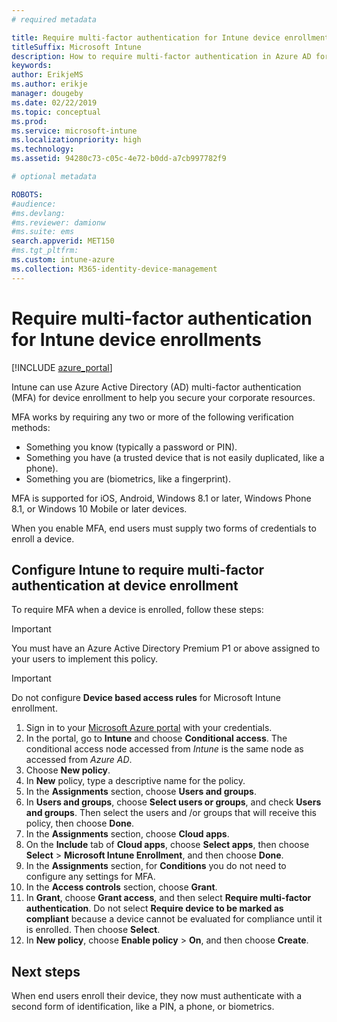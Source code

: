 ```yaml
---
# required metadata

title: Require multi-factor authentication for Intune device enrollment
titleSuffix: Microsoft Intune
description: How to require multi-factor authentication in Azure AD for Intune device enrollment.
keywords:
author: ErikjeMS
ms.author: erikje
manager: dougeby
ms.date: 02/22/2019
ms.topic: conceptual
ms.prod:
ms.service: microsoft-intune
ms.localizationpriority: high
ms.technology:
ms.assetid: 94280c73-c05c-4e72-b0dd-a7cb997782f9

# optional metadata

ROBOTS:
#audience:
#ms.devlang:
#ms.reviewer: damionw
#ms.suite: ems
search.appverid: MET150
#ms.tgt_pltfrm:
ms.custom: intune-azure
ms.collection: M365-identity-device-management
---
```


# Require multi-factor authentication for Intune device enrollments

[!INCLUDE [azure_portal](./includes/azure_portal.md)]

Intune can use Azure Active Directory (AD) multi-factor authentication (MFA) for device enrollment to help you secure your corporate resources.

MFA works by requiring any two or more of the following verification methods:

- Something you know (typically a password or PIN).
- Something you have (a trusted device that is not easily duplicated, like a phone).
- Something you are (biometrics, like a fingerprint).

MFA is supported for iOS, Android, Windows 8.1 or later, Windows Phone 8.1, or Windows 10 Mobile or later devices.

When you enable MFA, end users must supply two forms of credentials to enroll a device.

## Configure Intune to require multi-factor authentication at device enrollment

To require MFA when a device is enrolled, follow these steps:

>[!Important]
>You must have an Azure Active Directory Premium P1 or above assigned to your users to implement this policy.

>[!Important]
>Do not configure **Device based access rules** for Microsoft Intune enrollment.

1. Sign in to your [Microsoft Azure portal](https://portal.azure.com) with your credentials.
2. In the portal, go to **Intune** and choose **Conditional access**. The conditional access node accessed from *Intune* is the same node as accessed from *Azure AD*.
4. Choose **New policy**.
5. In **New** policy, type a descriptive name for the policy.
6. In the **Assignments** section, choose **Users and groups**. 
7. In **Users and groups**, choose **Select users or groups**, and check **Users and groups**. Then select the users and /or groups that will receive this policy, then choose **Done**.
8. In the **Assignments** section, choose **Cloud apps**.
9. On the **Include** tab of **Cloud apps**, choose **Select apps**, then choose **Select** > **Microsoft Intune Enrollment**, and then choose **Done**.
10. In the **Assignments** section, for **Conditions** you do not need to configure any settings for MFA.
11. In the **Access controls** section, choose **Grant**.
12. In **Grant**, choose **Grant access**, and then select **Require multi-factor authentication**. Do not select **Require device to be marked as compliant** because a device cannot be evaluated for compliance until it is enrolled. Then choose **Select**.
13. In **New policy**, choose **Enable policy** > **On**, and then choose **Create**.



## Next steps

When end users enroll their device, they now must authenticate with a second form of identification, like a PIN, a phone, or biometrics.
